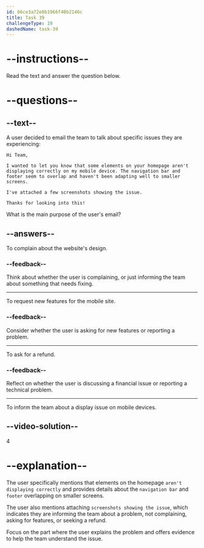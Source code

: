 ```yaml
---
id: 66ce3a72e8b1966f40b2146c
title: Task 39
challengeType: 19
dashedName: task-39
---
```


<!-- READING -->

# --instructions--

Read the text and answer the question below.

# --questions--

## --text--

A user decided to email the team to talk about specific issues they are experiencing:

`Hi Team,`

`I wanted to let you know that some elements on your homepage aren't displaying correctly on my mobile device. The navigation bar and footer seem to overlap and haven't been adapting well to smaller screens.`

`I've attached a few screenshots showing the issue.`

`Thanks for looking into this!`

What is the main purpose of the user's email?

## --answers--

To complain about the website's design.

### --feedback--

Think about whether the user is complaining, or just informing the team about something that needs fixing.

---

To request new features for the mobile site.

### --feedback--

Consider whether the user is asking for new features or reporting a problem.

---

To ask for a refund.

### --feedback--

Reflect on whether the user is discussing a financial issue or reporting a technical problem.

---

To inform the team about a display issue on mobile devices.
  
## --video-solution--

4

# --explanation--

The user specifically mentions that elements on the homepage `aren't displaying correctly` and provides details about the `navigation bar` and `footer` overlapping on smaller screens. 

The user also mentions attaching `screenshots showing the issue`, which indicates they are informing the team about a problem, not complaining, asking for features, or seeking a refund.

Focus on the part where the user explains the problem and offers evidence to help the team understand the issue.
